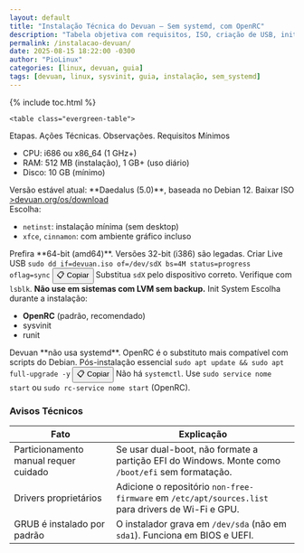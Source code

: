 ```yaml
---
layout: default
title: "Instalação Técnica do Devuan – Sem systemd, com OpenRC"
description: "Tabela objetiva com requisitos, ISO, criação de USB, init system e pós-instalação — sem linguagem informal, só referência técnica."
permalink: /instalacao-devuan/
date: 2025-08-15 18:22:00 -0300
author: "PioLinux"
categories: [linux, devuan, guia]
tags: [devuan, linux, sysvinit, guia, instalação, sem_systemd]
---
```



{% include toc.html %}

          

<section class="post-content">




    <table class="evergreen-table">
  <thead>
    <tr>
      <th>Etapas.</th>
      <th>Ações Técnicas.</th>
      <th>Observações.</th>
    </tr>
  </thead>
  <tbody>
    <tr>
      <td data-label="Etapa">Requisitos Mínimos</td>
      <td data-label="Ação Técnica">
        <ul>
          <li>CPU: i686 ou x86_64 (1 GHz+)</li>
          <li>RAM: 512 MB (instalação), 1 GB+ (uso diário)</li>
          <li>Disco: 10 GB (mínimo)</li>
        </ul>
      </td>
      <td data-label="Observação">Versão estável atual: **Daedalus (5.0)**, baseada no Debian 12.</td>
    </tr>
    <tr>
      <td data-label="Etapa">Baixar ISO</td>
      <td data-label="Ação Técnica">
        <a href="https://www.devuan.org/os/download" target="_blank" rel="noopener noreferrer">>devuan.org/os/download</a><br>
        Escolha:
        <ul>
          <li><code>netinst</code>: instalação mínima (sem desktop)</li>
          <li><code>xfce</code>, <code>cinnamon</code>: com ambiente gráfico incluso</li>
        </ul>
      </td>
      <td data-label="Observação">Prefira **64-bit (amd64)**. Versões 32-bit (i386) são legadas.</td>
    </tr>
    <tr>
      <td data-label="Etapa">Criar Live USB</td>
      <td data-label="Ação Técnica">
        <code>sudo dd if=devuan.iso of=/dev/sdX bs=4M status=progress oflag=sync</code>
        <button class="copy-btn" data-command="sudo dd if=devuan.iso of=/dev/sdX bs=4M status=progress oflag=sync">📋 Copiar</button>
      </td>
      <td data-label="Observação">Substitua <code>sdX</code> pelo dispositivo correto. Verifique com <code>lsblk</code>. <strong>Não use em sistemas com LVM sem backup.</strong></td>
    </tr>
    <tr>
      <td data-label="Etapa">Init System</td>
      <td data-label="Ação Técnica">
        Escolha durante a instalação:
        <ul>
          <li><strong>OpenRC</strong> (padrão, recomendado)</li>
          <li>sysvinit</li>
          <li>runit</li>
        </ul>
      </td>
      <td data-label="Observação">Devuan **não usa systemd**. OpenRC é o substituto mais compatível com scripts do Debian.</td>
    </tr>
    <tr>
      <td data-label="Etapa">Pós-instalação essencial</td>
      <td data-label="Ação Técnica">
        <code>sudo apt update && sudo apt full-upgrade -y</code>
        <button class="copy-btn" data-command="sudo apt update && sudo apt full-upgrade -y">📋 Copiar</button>
      </td>
      <td data-label="Observação">Não há <code>systemctl</code>. Use <code>sudo service nome start</code> ou <code>sudo rc-service nome start</code> (OpenRC).</td>
    </tr>
  </tbody>
</table>

<h3 id="avisos">Avisos Técnicos</h3>
<table class="evergreen-table">
  <thead>
    <tr>
      <th>Fato</th>
      <th>Explicação</th>
    </tr>
  </thead>
  <tbody>
    <tr>
      <td data-label="Fato">Particionamento manual requer cuidado</td>
      <td data-label="Explicação">Se usar dual-boot, não formate a partição EFI do Windows. Monte como <code>/boot/efi</code> sem formatação.</td>
    </tr>
    <tr>
      <td data-label="Fato">Drivers proprietários</td>
      <td data-label="Explicação">Adicione o repositório <code>non-free-firmware</code> em <code>/etc/apt/sources.list</code> para drivers de Wi-Fi e GPU.</td>
    </tr>
    <tr>
      <td data-label="Fato">GRUB é instalado por padrão</td>
      <td data-label="Explicação">O instalador grava em <code>/dev/sda</code> (não em <code>sda1</code>). Funciona em BIOS e UEFI.</td>
    </tr>
  </tbody>
</table>
    </section>
 

